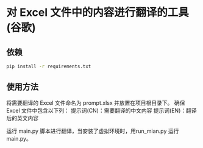 # 对 Excel 文件中的内容进行翻译的工具(谷歌)

## 依赖

```sh
pip install -r requirements.txt
```

## 使用方法

将需要翻译的 Excel 文件命名为 prompt.xlsx 并放置在项目根目录下。
确保 Excel 文件中包含以下列：
提示词(CN)：需要翻译的中文内容
提示词(EN)：翻译后的英文内容

运行 main.py 脚本进行翻译，当安装了虚拟环境时，用run_mian.py 运行main.py。
